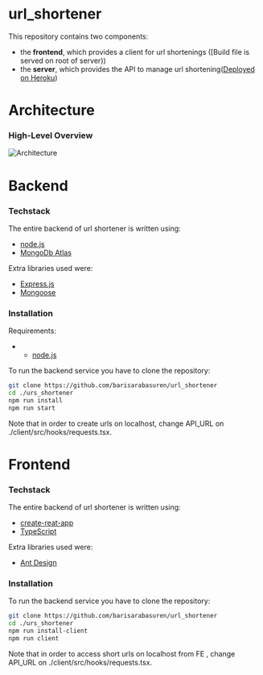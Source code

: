 # url_shortener

This repository contains two components:
* the **frontend**, which provides a client for url shortenings ([Build file is served on root of server))
* the **server**, which provides the API to manage url shortening([Deployed on Heroku](https://fairvote-kbuqsc2ymq-ey.a.run.app/docs/schema/swagger-ui/#/))

# Architecture
### High-Level Overview
![Architecture](./image/architecture.jpg?raw=true)

# Backend

### Techstack
The entire backend of url shortener is written using:
- [node.js](https://nodejs.org/en/)
- [MongoDb Atlas](hhttps://www.mongodb.com/atlas/database)


Extra libraries used were:
- [Express.js](https://expressjs.com/)
- [Mongoose](https://mongoosejs.com/)

### Installation
Requirements:
* - [node.js](https://nodejs.org/en/)

To run the backend service you have to clone the repository:
```zsh
git clone https://github.com/barisarabasuren/url_shortener
cd ./urs_shortener
npm run install
npm run start
```

Note that in order to create urls on localhost, change API_URL on ./client/src/hooks/requests.tsx.

# Frontend

### Techstack
The entire backend of url shortener is written using:
- [create-reat-app](https://create-react-app.dev/)
- [TypeScript](https://github.com/microsoft/TypeScript)


Extra libraries used were:
- [Ant Design](https://ant.design/)


### Installation

To run the backend service you have to clone the repository:
```zsh
git clone https://github.com/barisarabasuren/url_shortener
cd ./urs_shortener
npm run install-client
npm run client
```

Note that in order to access short urls on localhost from FE , change API_URL on ./client/src/hooks/requests.tsx.

